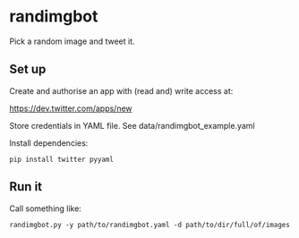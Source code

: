 randimgbot
==========

Pick a random image and tweet it.

Set up
------

Create and authorise an app with (read and) write access at:

https://dev.twitter.com/apps/new

Store credentials in YAML file. See data/randimgbot_example.yaml

Install dependencies:

    pip install twitter pyyaml

Run it
------

Call something like:

    randimgbot.py -y path/to/randimgbot.yaml -d path/to/dir/full/of/images
